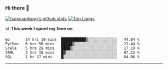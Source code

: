 ### Hi there 👋

<!--
**hanxuanliang/hanxuanliang** is a ✨ _special_ ✨ repository because its `README.md` (this file) appears on your GitHub profile.

Here are some ideas to get you started:

- 🔭 I’m currently working on ...
- 🌱 I’m currently learning ...
- 👯 I’m looking to collaborate on ...
- 🤔 I’m looking for help with ...
- 💬 Ask me about ...
- 📫 How to reach me: ...
- 😄 Pronouns: ...
- ⚡ Fun fact: ...
-->
[![hanxuanliang's github stats](https://github-readme-stats.vercel.app/api?username=hanxuanliang&count_private=true&show_icons=true)](https://github.com/anuraghazra/github-readme-stats)
[![Top Langs](https://github-readme-stats.vercel.app/api/top-langs/?username=hanxuanliang&layout=compact)](https://github.com/anuraghazra/github-readme-stats)

📊 **This week I spent my time on**
<!--START_SECTION:waka-->
```text
Go       14 hrs 19 mins  ███████████▒░░░░░░░░░░░░░   44.84 % 
Python   6 hrs 50 mins   █████▒░░░░░░░░░░░░░░░░░░░   21.44 % 
Scala    5 hrs 29 mins   ████▒░░░░░░░░░░░░░░░░░░░░   17.19 % 
YAML     2 hrs 18 mins   █▓░░░░░░░░░░░░░░░░░░░░░░░   07.23 % 
SQL      1 hr 17 mins    █░░░░░░░░░░░░░░░░░░░░░░░░   04.06 % 
```
<!--END_SECTION:waka-->

***
